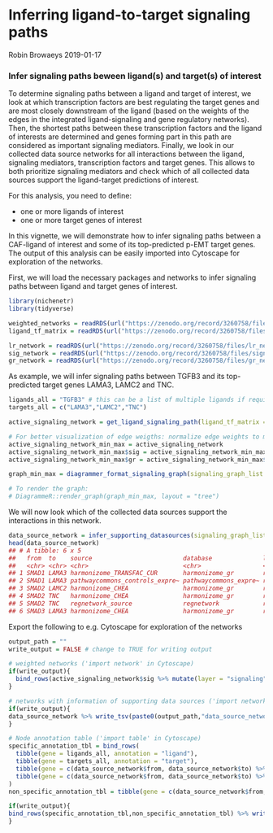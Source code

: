 Inferring ligand-to-target signaling paths
================
Robin Browaeys
2019-01-17

<!-- github markdown built using 
rmarkdown::render("vignettes/ligand_target_signaling_path.Rmd", output_format = "github_document")
-->

### Infer signaling paths beween ligand(s) and target(s) of interest

To determine signaling paths between a ligand and target of interest, we
look at which transcription factors are best regulating the target genes
and are most closely downstream of the ligand (based on the weights of
the edges in the integrated ligand-signaling and gene regulatory
networks). Then, the shortest paths between these transcription factors
and the ligand of interests are determined and genes forming part in
this path are considered as important signaling mediators. Finally, we
look in our collected data source networks for all interactions between
the ligand, signaling mediators, transcription factors and target genes.
This allows to both prioritize signaling mediators and check which of
all collected data sources support the ligand-target predictions of
interest.

For this analysis, you need to define:

  - one or more ligands of interest
  - one or more target genes of interest

In this vignette, we will demonstrate how to infer signaling paths
between a CAF-ligand of interest and some of its top-predicted p-EMT
target genes. The output of this analysis can be easily imported into
Cytoscape for exploration of the networks.

First, we will load the necessary packages and networks to infer
signaling paths between ligand and target genes of interest.

``` r
library(nichenetr)
library(tidyverse)

weighted_networks = readRDS(url("https://zenodo.org/record/3260758/files/weighted_networks.rds"))
ligand_tf_matrix = readRDS(url("https://zenodo.org/record/3260758/files/ligand_tf_matrix.rds"))

lr_network = readRDS(url("https://zenodo.org/record/3260758/files/lr_network.rds"))
sig_network = readRDS(url("https://zenodo.org/record/3260758/files/signaling_network.rds"))
gr_network = readRDS(url("https://zenodo.org/record/3260758/files/gr_network.rds"))
```

As example, we will infer signaling paths between TGFB3 and its
top-predicted target genes LAMA3, LAMC2 and
TNC.

``` r
ligands_all = "TGFB3" # this can be a list of multiple ligands if required
targets_all = c("LAMA3","LAMC2","TNC")

active_signaling_network = get_ligand_signaling_path(ligand_tf_matrix = ligand_tf_matrix, ligands_all = ligands_all, targets_all = targets_all, weighted_networks = weighted_networks)

# For better visualization of edge weigths: normalize edge weights to make them comparable between signaling and gene regulatory interactions
active_signaling_network_min_max = active_signaling_network
active_signaling_network_min_max$sig = active_signaling_network_min_max$sig %>% mutate(weight = ((weight-min(weight))/(max(weight)-min(weight))) + 0.75)
active_signaling_network_min_max$gr = active_signaling_network_min_max$gr %>% mutate(weight = ((weight-min(weight))/(max(weight)-min(weight))) + 0.75)

graph_min_max = diagrammer_format_signaling_graph(signaling_graph_list = active_signaling_network_min_max, ligands_all = ligands_all, targets_all = targets_all, sig_color = "indianred", gr_color = "steelblue")

# To render the graph:
# DiagrammeR::render_graph(graph_min_max, layout = "tree")
```

We will now look which of the collected data sources support the
interactions in this
network.

``` r
data_source_network = infer_supporting_datasources(signaling_graph_list = active_signaling_network,lr_network = lr_network, sig_network = sig_network, gr_network = gr_network)
head(data_source_network) 
## # A tibble: 6 x 5
##   from  to    source                         database              layer   
##   <chr> <chr> <chr>                          <chr>                 <chr>   
## 1 SMAD1 LAMA3 harmonizome_TRANSFAC_CUR       harmonizome_gr        regulat~
## 2 SMAD1 LAMA3 pathwaycommons_controls_expre~ pathwaycommons_expre~ regulat~
## 3 SMAD2 LAMC2 harmonizome_CHEA               harmonizome_gr        regulat~
## 4 SMAD2 TNC   harmonizome_CHEA               harmonizome_gr        regulat~
## 5 SMAD2 TNC   regnetwork_source              regnetwork            regulat~
## 6 SMAD3 LAMA3 harmonizome_CHEA               harmonizome_gr        regulat~
```

Export the following to e.g. Cytoscape for exploration of the networks

``` r
output_path = ""
write_output = FALSE # change to TRUE for writing output

# weighted networks ('import network' in Cytoscape)
if(write_output){
  bind_rows(active_signaling_network$sig %>% mutate(layer = "signaling"), active_signaling_network$gr %>% mutate(layer = "regulatory")) %>% write_tsv(paste0(output_path,"weighted_signaling_network.txt")) 
}

# networks with information of supporting data sources ('import network' in Cytoscape)
if(write_output){
data_source_network %>% write_tsv(paste0(output_path,"data_source_network.txt"))
}

# Node annotation table ('import table' in Cytoscape)
specific_annotation_tbl = bind_rows(
  tibble(gene = ligands_all, annotation = "ligand"),
  tibble(gene = targets_all, annotation = "target"),
  tibble(gene = c(data_source_network$from, data_source_network$to) %>% unique() %>% intersect(lr_network$to %>% unique()) %>% setdiff(ligands_all), annotation = "receptor"),
  tibble(gene = c(data_source_network$from, data_source_network$to) %>% unique() %>% intersect(gr_network$from %>% unique()) %>% setdiff(c(ligands_all,c(data_source_network$from, data_source_network$to) %>% unique() %>% intersect(lr_network$to %>% unique()))),annotation = "transcriptional regulator")
)
non_specific_annotation_tbl = tibble(gene = c(data_source_network$from, data_source_network$to) %>% unique() %>% setdiff(specific_annotation_tbl$gene), annotation = "signaling mediator")

if(write_output){
bind_rows(specific_annotation_tbl,non_specific_annotation_tbl) %>% write_tsv(paste0(output_path,"annotation_table.txt"))
}
```
